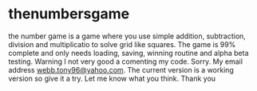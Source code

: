 # thenumbersgame
the number game is a game where you use simple addition, subtraction, division and multiplicatio to solve grid like squares. The game is 99% complete and only needs loading, saving, winning routine and alpha beta testing. Warning I not very good a comenting my code. Sorry. My email address webb.tony96@yahoo.com. The current version is a working version so give it a try. Let me know what you think. Thank you
